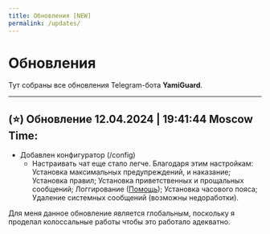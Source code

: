 ```yaml
---
title: Обновления [NEW]
permalink: /updates/
---
```


# Обновления
Тут собраны все обновления Telegram-бота **YamiGuard**.

---
  
## (⭐) Обновление 12.04.2024 | 19:41:44 Moscow Time:
- Добавлен конфигуратор (/config)
  - Настраивать чат еще стало легче. Благодаря этим настройкам: Установка максимальных предупреждений, и наказание; Установка правил; Установка приветственных и прощальных сообщений; Логгирование ([Помощь](https://yg.kdev.world/settings/#%D0%BB%D0%BE%D0%B3%D0%B8)); Установка часового пояса; Удаление системных сообщений (возможны недоработки).

Для меня данное обновление является глобальным, поскольку я проделал колоссальные работы чтобы это работало адекватно.
